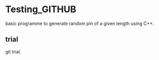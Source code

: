 # Testing_GITHUB

basic programme to generate random pin of a given length using C++. 

## trial 
 
git trial.
